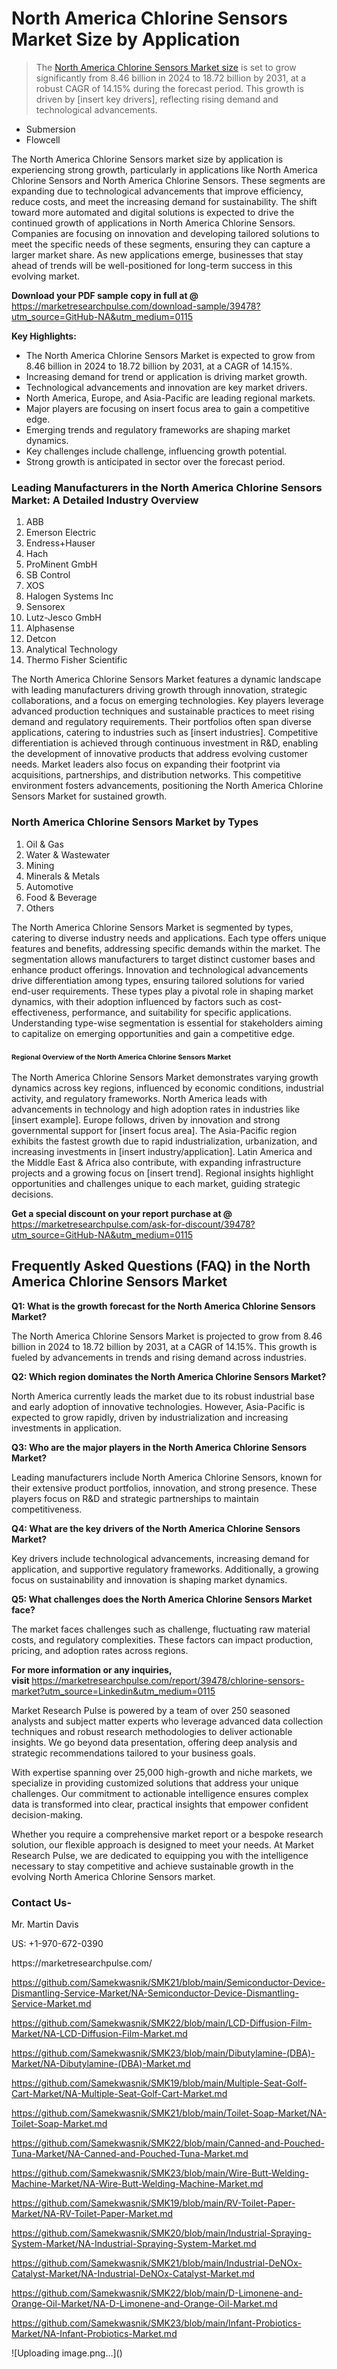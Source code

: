<h1>North America Chlorine Sensors Market&nbsp;Size by Application</h1><blockquote><p>The <a href="https://marketresearchpulse.com/download-sample/39478?utm_source=GitHub-NA&amp;utm_medium=0115">North America Chlorine Sensors Market size</a> is set to grow significantly from 8.46 billion in 2024 to 18.72 billion by 2031, at a robust CAGR of 14.15% during the forecast period. This growth is driven by [insert key drivers], reflecting rising demand and technological advancements.</p></blockquote><ul><li>Submersion<li> Flowcell</li></ul><p>The North America Chlorine Sensors market size by application is experiencing strong growth, particularly in applications like North America Chlorine Sensors and North America Chlorine Sensors. These segments are expanding due to technological advancements that improve efficiency, reduce costs, and meet the increasing demand for sustainability. The shift toward more automated and digital solutions is expected to drive the continued growth of applications in North America Chlorine Sensors. Companies are focusing on innovation and developing tailored solutions to meet the specific needs of these segments, ensuring they can capture a larger market share. As new applications emerge, businesses that stay ahead of trends will be well-positioned for long-term success in this evolving market.</p><p><strong>Download your PDF sample copy in full at @ </strong><a href="https://marketresearchpulse.com/download-sample/39478?utm_source=GitHub-NA&amp;utm_medium=0115">https://marketresearchpulse.com/download-sample/39478?utm_source=GitHub-NA&amp;utm_medium=0115</a></p><p><strong>Key Highlights: </strong></p><ul><li>The North America Chlorine Sensors Market is expected to grow from 8.46 billion in 2024 to 18.72 billion by 2031, at a CAGR of 14.15%.</li><li>Increasing demand for trend or application is driving market growth.</li><li>Technological advancements and innovation are key market drivers.</li><li>North America, Europe, and Asia-Pacific are leading regional markets.</li><li>Major players are focusing on insert focus area to gain a competitive edge.</li><li>Emerging trends and regulatory frameworks are shaping market dynamics.</li><li>Key challenges include challenge, influencing growth potential.</li><li>Strong growth is anticipated in sector over the forecast period.</li></ul><h3>Leading Manufacturers in the North America Chlorine Sensors Market: A Detailed Industry Overview</h3><ol><li>ABB</li><li>Emerson Electric</li><li>Endress+Hauser</li><li>Hach</li><li>ProMinent GmbH</li><li>SB Control</li><li>XOS</li><li>Halogen Systems Inc</li><li>Sensorex</li><li>Lutz-Jesco GmbH</li><li>Alphasense</li><li>Detcon</li><li>Analytical Technology</li><li>Thermo Fisher Scientific</li></ol><div class="flex max-w-full flex-col flex-grow"><div class="min-h-8 text-message flex w-full flex-col items-end gap-2 whitespace-normal break-words [.text-message+&amp;]:mt-5" dir="auto" data-message-author-role="assistant" data-message-id="fd8432e4-4910-450d-b182-61b7bfb0a01f" data-message-model-slug="gpt-4o"><div class="flex w-full flex-col gap-1 empty:hidden first:pt-[3px]"><div class="markdown prose w-full break-words dark:prose-invert light"><p>The North America Chlorine Sensors Market features a dynamic landscape with leading manufacturers driving growth through innovation, strategic collaborations, and a focus on emerging technologies. Key players leverage advanced production techniques and sustainable practices to meet rising demand and regulatory requirements. Their portfolios often span diverse applications, catering to industries such as [insert industries]. Competitive differentiation is achieved through continuous investment in R&amp;D, enabling the development of innovative products that address evolving customer needs. Market leaders also focus on expanding their footprint via acquisitions, partnerships, and distribution networks. This competitive environment fosters advancements, positioning the North America Chlorine Sensors Market for sustained growth.</p></div></div></div></div><h3>North America Chlorine Sensors Market by Types</h3><ol><li>Oil & Gas<li> Water & Wastewater<li> Mining<li> Minerals & Metals<li> Automotive<li> Food & Beverage<li> Others</li></ol><div class="flex max-w-full flex-col flex-grow"><div class="min-h-8 text-message flex w-full flex-col items-end gap-2 whitespace-normal break-words [.text-message+&amp;]:mt-5" dir="auto" data-message-author-role="assistant" data-message-id="084470be-0bb7-4664-bddf-5156b4f41249" data-message-model-slug="gpt-4o-mini"><div class="flex w-full flex-col gap-1 empty:hidden first:pt-[3px]"><div class="markdown prose w-full break-words dark:prose-invert light"><p>The North America Chlorine Sensors Market is segmented by types, catering to diverse industry needs and applications. Each type offers unique features and benefits, addressing specific demands within the market. The segmentation allows manufacturers to target distinct customer bases and enhance product offerings. Innovation and technological advancements drive differentiation among types, ensuring tailored solutions for varied end-user requirements. These types play a pivotal role in shaping market dynamics, with their adoption influenced by factors such as cost-effectiveness, performance, and suitability for specific applications. Understanding type-wise segmentation is essential for stakeholders aiming to capitalize on emerging opportunities and gain a competitive edge.</p></div></div></div></div><h3><span style="font-size: 11px;">Regional Overview of the North America Chlorine Sensors Market</span></h3><div class="flex max-w-full flex-col flex-grow"><div class="min-h-8 text-message flex w-full flex-col items-end gap-2 whitespace-normal break-words [.text-message+&amp;]:mt-5" dir="auto" data-message-author-role="assistant" data-message-id="e9038762-ce64-4e30-91c9-9bd413514231" data-message-model-slug="gpt-4o-mini"><div class="flex w-full flex-col gap-1 empty:hidden first:pt-[3px]"><div class="markdown prose w-full break-words dark:prose-invert light"><p>The North America Chlorine Sensors Market demonstrates varying growth dynamics across key regions, influenced by economic conditions, industrial activity, and regulatory frameworks. North America leads with advancements in technology and high adoption rates in industries like [insert example]. Europe follows, driven by innovation and strong governmental support for [insert focus area]. The Asia-Pacific region exhibits the fastest growth due to rapid industrialization, urbanization, and increasing investments in [insert industry/application]. Latin America and the Middle East &amp; Africa also contribute, with expanding infrastructure projects and a growing focus on [insert trend]. Regional insights highlight opportunities and challenges unique to each market, guiding strategic decisions.</p></div></div></div></div><p><strong>Get a special discount on your report purchase at @ </strong><a href="https://marketresearchpulse.com/ask-for-discount/39478?utm_source=GitHub-NA&amp;utm_medium=0115">https://marketresearchpulse.com/ask-for-discount/39478?utm_source=GitHub-NA&amp;utm_medium=0115</a></p><h2>Frequently Asked Questions (FAQ) in the North America Chlorine Sensors Market</h2><p><strong>Q1: What is the growth forecast for the North America Chlorine Sensors Market?</strong></p><p>The North America Chlorine Sensors Market is projected to grow from 8.46 billion in 2024 to 18.72 billion by 2031, at a CAGR of 14.15%. This growth is fueled by advancements in trends and rising demand across industries.</p><p><strong>Q2: Which region dominates the North America Chlorine Sensors Market?</strong></p><p>North America currently leads the market due to its robust industrial base and early adoption of innovative technologies. However, Asia-Pacific is expected to grow rapidly, driven by industrialization and increasing investments in application.</p><p><strong>Q3: Who are the major players in the North America Chlorine Sensors Market?</strong></p><p>Leading manufacturers include North America Chlorine Sensors, known for their extensive product portfolios, innovation, and strong presence. These players focus on R&amp;D and strategic partnerships to maintain competitiveness.</p><p><strong>Q4: What are the key drivers of the North America Chlorine Sensors Market?</strong></p><p>Key drivers include technological advancements, increasing demand for application, and supportive regulatory frameworks. Additionally, a growing focus on sustainability and innovation is shaping market dynamics.</p><p><strong>Q5: What challenges does the North America Chlorine Sensors Market face?</strong></p><p>The market faces challenges such as challenge, fluctuating raw material costs, and regulatory complexities. These factors can impact production, pricing, and adoption rates across regions.</p><p><strong>For more information or any inquiries, visit&nbsp;</strong><a href="https://marketresearchpulse.com/report/39478/chlorine-sensors-market?utm_source=Linkedin&utm_medium=0115">https://marketresearchpulse.com/report/39478/chlorine-sensors-market?utm_source=Linkedin&utm_medium=0115</a></p><p>Market Research Pulse is powered by a team of over 250 seasoned analysts and subject matter experts who leverage advanced data collection techniques and robust research methodologies to deliver actionable insights. We go beyond data presentation, offering deep analysis and strategic recommendations tailored to your business goals.</p><p>With expertise spanning over 25,000 high-growth and niche markets, we specialize in providing customized solutions that address your unique challenges. Our commitment to actionable intelligence ensures complex data is transformed into clear, practical insights that empower confident decision-making.</p><p>Whether you require a comprehensive market report or a bespoke research solution, our flexible approach is designed to meet your needs. At Market Research Pulse, we are dedicated to equipping you with the intelligence necessary to stay competitive and achieve sustainable growth in the evolving North America Chlorine Sensors market.</p><h3><strong>Contact Us-</strong></h3><p>Mr. Martin Davis</p><p>US: +1-970-672-0390</p><p>https://marketresearchpulse.com/</p><p><a href="https://github.com/Samekwasnik/SMK21/blob/main/Semiconductor-Device-Dismantling-Service-Market/NA-Semiconductor-Device-Dismantling-Service-Market.md">https://github.com/Samekwasnik/SMK21/blob/main/Semiconductor-Device-Dismantling-Service-Market/NA-Semiconductor-Device-Dismantling-Service-Market.md</a></p><p><a href="https://github.com/Samekwasnik/SMK22/blob/main/LCD-Diffusion-Film-Market/NA-LCD-Diffusion-Film-Market.md">https://github.com/Samekwasnik/SMK22/blob/main/LCD-Diffusion-Film-Market/NA-LCD-Diffusion-Film-Market.md</a></p><p><a href="https://github.com/Samekwasnik/SMK23/blob/main/Dibutylamine-(DBA)-Market/NA-Dibutylamine-(DBA)-Market.md">https://github.com/Samekwasnik/SMK23/blob/main/Dibutylamine-(DBA)-Market/NA-Dibutylamine-(DBA)-Market.md</a></p><p><a href="https://github.com/Samekwasnik/SMK19/blob/main/Multiple-Seat-Golf-Cart-Market/NA-Multiple-Seat-Golf-Cart-Market.md">https://github.com/Samekwasnik/SMK19/blob/main/Multiple-Seat-Golf-Cart-Market/NA-Multiple-Seat-Golf-Cart-Market.md</a></p><p><a href="https://github.com/Samekwasnik/SMK21/blob/main/Toilet-Soap-Market/NA-Toilet-Soap-Market.md">https://github.com/Samekwasnik/SMK21/blob/main/Toilet-Soap-Market/NA-Toilet-Soap-Market.md</a></p><p><a href="https://github.com/Samekwasnik/SMK22/blob/main/Canned-and-Pouched-Tuna-Market/NA-Canned-and-Pouched-Tuna-Market.md">https://github.com/Samekwasnik/SMK22/blob/main/Canned-and-Pouched-Tuna-Market/NA-Canned-and-Pouched-Tuna-Market.md</a></p><p><a href="https://github.com/Samekwasnik/SMK23/blob/main/Wire-Butt-Welding-Machine-Market/NA-Wire-Butt-Welding-Machine-Market.md">https://github.com/Samekwasnik/SMK23/blob/main/Wire-Butt-Welding-Machine-Market/NA-Wire-Butt-Welding-Machine-Market.md</a></p><p><a href="https://github.com/Samekwasnik/SMK19/blob/main/RV-Toilet-Paper-Market/NA-RV-Toilet-Paper-Market.md">https://github.com/Samekwasnik/SMK19/blob/main/RV-Toilet-Paper-Market/NA-RV-Toilet-Paper-Market.md</a></p><p><a href="https://github.com/Samekwasnik/SMK20/blob/main/Industrial-Spraying-System-Market/NA-Industrial-Spraying-System-Market.md">https://github.com/Samekwasnik/SMK20/blob/main/Industrial-Spraying-System-Market/NA-Industrial-Spraying-System-Market.md</a></p><p><a href="https://github.com/Samekwasnik/SMK21/blob/main/Industrial-DeNOx-Catalyst-Market/NA-Industrial-DeNOx-Catalyst-Market.md">https://github.com/Samekwasnik/SMK21/blob/main/Industrial-DeNOx-Catalyst-Market/NA-Industrial-DeNOx-Catalyst-Market.md</a></p><p><a href="https://github.com/Samekwasnik/SMK22/blob/main/D-Limonene-and-Orange-Oil-Market/NA-D-Limonene-and-Orange-Oil-Market.md">https://github.com/Samekwasnik/SMK22/blob/main/D-Limonene-and-Orange-Oil-Market/NA-D-Limonene-and-Orange-Oil-Market.md</a></p><p><a href="https://github.com/Samekwasnik/SMK23/blob/main/Infant-Probiotics-Market/NA-Infant-Probiotics-Market.md">https://github.com/Samekwasnik/SMK23/blob/main/Infant-Probiotics-Market/NA-Infant-Probiotics-Market.md</a></p>
![Uploading image.png…]()
